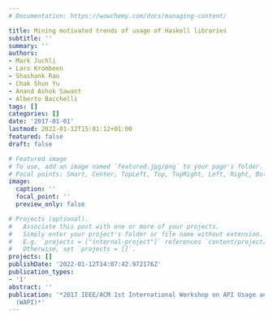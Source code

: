 ```yaml
---
# Documentation: https://wowchemy.com/docs/managing-content/

title: Mining motivated trends of usage of Haskell libraries
subtitle: ''
summary: ''
authors:
- Mark Juchli
- Lars Krombeen
- Shashank Rao
- Chak Shun Yu
- Anand Ashok Sawant
- Alberto Bacchelli
tags: []
categories: []
date: '2017-01-01'
lastmod: 2022-01-12T15:01:12+01:00
featured: false
draft: false

# Featured image
# To use, add an image named `featured.jpg/png` to your page's folder.
# Focal points: Smart, Center, TopLeft, Top, TopRight, Left, Right, BottomLeft, Bottom, BottomRight.
image:
  caption: ''
  focal_point: ''
  preview_only: false

# Projects (optional).
#   Associate this post with one or more of your projects.
#   Simply enter your project's folder or file name without extension.
#   E.g. `projects = ["internal-project"]` references `content/project/deep-learning/index.md`.
#   Otherwise, set `projects = []`.
projects: []
publishDate: '2022-01-12T14:07:42.972176Z'
publication_types:
- '1'
abstract: ''
publication: '*2017 IEEE/ACM 1st International Workshop on API Usage and Evolution
  (WAPI)*'
---
```

